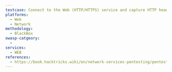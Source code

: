 ```yaml
---
testcase: Connect to the Web (HTTP/HTTPS) service and capture HTTP headers to identify the web server software, version, and other related technologies
platforms: 
  - Web
  - Network
methodology: 
  - BlackBox
owasp-catgeory:
  - 
services:
  - WEB
references:
  - https://book.hacktricks.wiki/en/network-services-pentesting/pentesting-web/index.html
---
```

